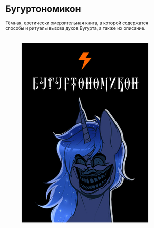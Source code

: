 # Бугуртономикон
Тёмная, еретически омерзительная книга, в которой содержатся способы и ритуалы вызова духов Бугурта, а также их описание.

<h1 align="center">
	<img width="400" src="https://github.com/Pony-and-Fire/buhurtonomicon/blob/master/15240794051440.jpg?raw=true">
</h1>
